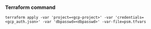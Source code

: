 ### Terraform command
```shell
terraform apply -var 'project=<gcp-project>' -var 'credentials=<gcp_auth.json>' -var 'dbpasswd=<dbpasswd>' -var-file=psm.tfvars
```
